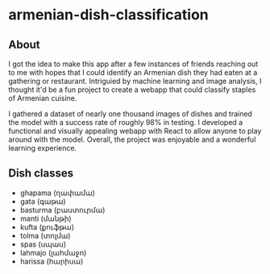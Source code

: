 # armenian-dish-classification
## About 
I got the idea to make this app after a few instances of friends reaching out to me with hopes that I could identify an Armenian dish they had eaten at a gathering or restaurant. Intriguied by machine learning and image analysis, I thought it'd be a fun project to create a webapp that could classify staples of Armenian cuisine.

I gathered a dataset of nearly one thousand images of dishes and trained the model with a success rate of roughly 98% in testing. I developed a functional and visually appealing webapp with React to allow anyone to play around with the model. Overall, the project was enjoyable and a wonderful learning experience.

## Dish classes
- ghapama (ղափամա)
- gata (գաթա)
- basturma (բաստուրմա)
- manti (մանթի)
- kufta (քուֆթա)
- tolma (տոլմա)
- spas (սպաս)
- lahmajo (լահմաջո)
- harissa (հարիսա)
